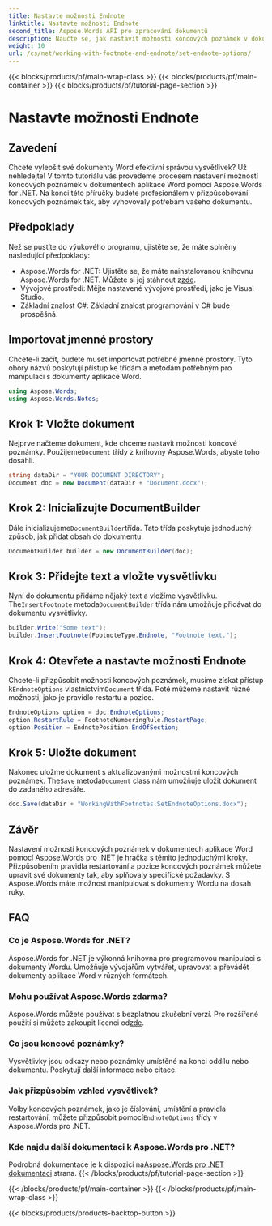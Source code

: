 ```yaml
---
title: Nastavte možnosti Endnote
linktitle: Nastavte možnosti Endnote
second_title: Aspose.Words API pro zpracování dokumentů
description: Naučte se, jak nastavit možnosti koncových poznámek v dokumentech aplikace Word pomocí Aspose.Words for .NET s tímto komplexním průvodcem krok za krokem.
weight: 10
url: /cs/net/working-with-footnote-and-endnote/set-endnote-options/
---
```


{{< blocks/products/pf/main-wrap-class >}}
{{< blocks/products/pf/main-container >}}
{{< blocks/products/pf/tutorial-page-section >}}

# Nastavte možnosti Endnote

## Zavedení

Chcete vylepšit své dokumenty Word efektivní správou vysvětlivek? Už nehledejte! V tomto tutoriálu vás provedeme procesem nastavení možností koncových poznámek v dokumentech aplikace Word pomocí Aspose.Words for .NET. Na konci této příručky budete profesionálem v přizpůsobování koncových poznámek tak, aby vyhovovaly potřebám vašeho dokumentu.

## Předpoklady

Než se pustíte do výukového programu, ujistěte se, že máte splněny následující předpoklady:

-  Aspose.Words for .NET: Ujistěte se, že máte nainstalovanou knihovnu Aspose.Words for .NET. Můžete si jej stáhnout z[zde](https://releases.aspose.com/words/net/).
- Vývojové prostředí: Mějte nastavené vývojové prostředí, jako je Visual Studio.
- Základní znalost C#: Základní znalost programování v C# bude prospěšná.

## Importovat jmenné prostory

Chcete-li začít, budete muset importovat potřebné jmenné prostory. Tyto obory názvů poskytují přístup ke třídám a metodám potřebným pro manipulaci s dokumenty aplikace Word.

```csharp
using Aspose.Words;
using Aspose.Words.Notes;
```

## Krok 1: Vložte dokument

 Nejprve načteme dokument, kde chceme nastavit možnosti koncové poznámky. Použijeme`Document` třídy z knihovny Aspose.Words, abyste toho dosáhli.

```csharp
string dataDir = "YOUR DOCUMENT DIRECTORY";
Document doc = new Document(dataDir + "Document.docx");
```

## Krok 2: Inicializujte DocumentBuilder

 Dále inicializujeme`DocumentBuilder`třída. Tato třída poskytuje jednoduchý způsob, jak přidat obsah do dokumentu.

```csharp
DocumentBuilder builder = new DocumentBuilder(doc);
```

## Krok 3: Přidejte text a vložte vysvětlivku

 Nyní do dokumentu přidáme nějaký text a vložíme vysvětlivku. The`InsertFootnote` metoda`DocumentBuilder` třída nám umožňuje přidávat do dokumentu vysvětlivky.

```csharp
builder.Write("Some text");
builder.InsertFootnote(FootnoteType.Endnote, "Footnote text.");
```

## Krok 4: Otevřete a nastavte možnosti Endnote

 Chcete-li přizpůsobit možnosti koncových poznámek, musíme získat přístup k`EndnoteOptions` vlastnictvím`Document` třída. Poté můžeme nastavit různé možnosti, jako je pravidlo restartu a pozice.

```csharp
EndnoteOptions option = doc.EndnoteOptions;
option.RestartRule = FootnoteNumberingRule.RestartPage;
option.Position = EndnotePosition.EndOfSection;
```

## Krok 5: Uložte dokument

 Nakonec uložme dokument s aktualizovanými možnostmi koncových poznámek. The`Save` metoda`Document` class nám umožňuje uložit dokument do zadaného adresáře.

```csharp
doc.Save(dataDir + "WorkingWithFootnotes.SetEndnoteOptions.docx");
```

## Závěr

Nastavení možností koncových poznámek v dokumentech aplikace Word pomocí Aspose.Words pro .NET je hračka s těmito jednoduchými kroky. Přizpůsobením pravidla restartování a pozice koncových poznámek můžete upravit své dokumenty tak, aby splňovaly specifické požadavky. S Aspose.Words máte možnost manipulovat s dokumenty Wordu na dosah ruky.

## FAQ

### Co je Aspose.Words for .NET?
Aspose.Words for .NET je výkonná knihovna pro programovou manipulaci s dokumenty Wordu. Umožňuje vývojářům vytvářet, upravovat a převádět dokumenty aplikace Word v různých formátech.

### Mohu používat Aspose.Words zdarma?
 Aspose.Words můžete používat s bezplatnou zkušební verzí. Pro rozšířené použití si můžete zakoupit licenci od[zde](https://purchase.aspose.com/buy).

### Co jsou koncové poznámky?
Vysvětlivky jsou odkazy nebo poznámky umístěné na konci oddílu nebo dokumentu. Poskytují další informace nebo citace.

### Jak přizpůsobím vzhled vysvětlivek?
 Volby koncových poznámek, jako je číslování, umístění a pravidla restartování, můžete přizpůsobit pomocí`EndnoteOptions` třídy v Aspose.Words pro .NET.

### Kde najdu další dokumentaci k Aspose.Words pro .NET?
 Podrobná dokumentace je k dispozici na[Aspose.Words pro .NET dokumentaci](https://reference.aspose.com/words/net/) strana.
{{< /blocks/products/pf/tutorial-page-section >}}

{{< /blocks/products/pf/main-container >}}
{{< /blocks/products/pf/main-wrap-class >}}

{{< blocks/products/products-backtop-button >}}
